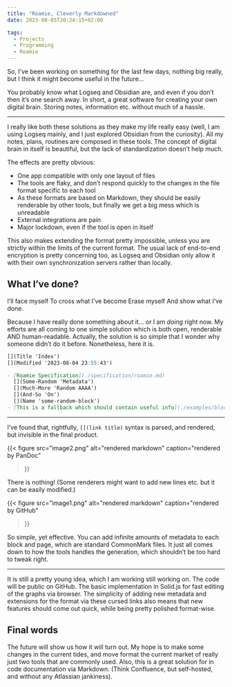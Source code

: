 ```yaml
---
title: "Roamie, Cleverly Markdowned"
date: 2023-08-05T20:24:15+02:00

tags:
  - Projects
  - Programming
  - Roamie
---
```


So, I’ve been working on something for the last few days, nothing big really, but I think it might become useful in the future…

You probably know what Logseq and Obsidian are, and even if you don’t then it’s one search away. In short, a great software for creating your own digital brain. Storing notes, information etc. without much of a hassle.

---

I really like both these solutions as they make my life really easy (well, I am using Logseq mainly, and I just explored Obsidian from the curiosity). All my notes, plans, routines are composed in these tools. The concept of digital brain in itself is beautiful, but the lack of standardization doesn’t help much.

The effects are pretty obvious:
  - One app compatible with only one layout of files
  - The tools are flaky, and don’t respond quickly to the changes in the file format specific to each tool
  - As these formats are based on Markdown, they should be easily renderable by other tools, but finally we get a big mess which is unreadable
  - External integrations are pain
  - Major lockdown, even if the tool is open in itself

This also makes extending the format pretty impossible, unless you are strictly within the limits of the current format. The usual lack of end-to-end encryption is pretty concerning too, as Logseq and Obsidian only allow it with their own synchronization servers rather than locally.

## What I’ve done?

I’ll face myself
To cross what I’ve become
Erase myself
And show what I’ve done.

Because I have really done something about it… or I am *doing* right now. My efforts are all coming to one simple solution which is both open, renderable AND human-readable. Actually, the solution is so simple that I wonder why someone didn’t do it before. Nonetheless, here it is.

```md
[](Title 'Index')
[](Modified '2023-08-04 23:55:43')

- [Roamie Specification](./specification/roamie.md)
  [](Some-Random 'Metadata')
  [](Much-More 'Random AAAA')
  [](And-So 'On')
  [](Name 'some-random-block')
- [This is a fallback which should contain useful info](./examples/block-reference.md 'simple-block')
```

---

I’ve found that, rightfully, `[](link title)` syntax is parsed, and rendered, but invisible in the final product.

{{< figure
    src="image2.png"
    alt="rendered markdown"
    caption="rendered by PanDoc"
>}}

There is nothing! (Some renderers might want to add new lines etc. but it can be easily modified.)

{{< figure
    src="image1.png"
    alt="rendered markdown"
    caption="rendered by GitHub"
>}}

So simple, yet effective. You can add infinite amounts of metadata to each block and page, which are standard CommonMark files. It just all comes down to how the tools handles the generation, which shouldn’t be too hard to tweak right.

---

It is still a pretty young idea, which I am working still working on. The code will be public on GitHub. The basic implementation in Solid.js for fast editing of the graphs via browser. The simplicity of adding new metadata and extensions for the format via these cursed links also means that new features should come out quick, while being pretty polished format-wise.

## Final words

The future will show us how it will turn out. My hope is to make some changes in the current tides, and move format the current market of really just two tools that are commonly used. Also, this is a great solution for in code documentation via Markdown. (Think Confluence, but self-hosted, and without any Atlassian jankiness).
